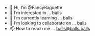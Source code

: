 - 👋 Hi, I’m @FancyBaguette
- 👀 I’m interested in ... balls
- 🌱 I’m currently learning ... balls
- 💞️ I’m looking to collaborate on ... balls
- 📫 How to reach me ... balls@balls.balls

<!---
FancyBaguette/FancyBaguette is a ✨ special ✨ repository because its `README.md` (this file) appears on your GitHub profile.
You can click the Preview link to take a look at your changes.
--->
